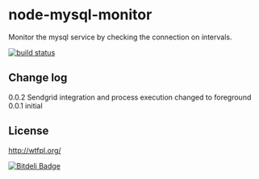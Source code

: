 node-mysql-monitor
==================

Monitor the mysql service by checking the connection on intervals.

[![build status](https://secure.travis-ci.org/tk120404/node-mysql-monitor.png)](http://travis-ci.org/tk120404/node-mysql-monitor)




Change log
----------
0.0.2 Sendgrid integration and process execution changed to foreground
0.0.1 initial

License
-------

http://wtfpl.org/


[![Bitdeli Badge](https://d2weczhvl823v0.cloudfront.net/tk120404/node-mysql-monitor/trend.png)](https://bitdeli.com/free "Bitdeli Badge")

